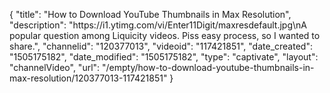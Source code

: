 {
    "title": "How to Download YouTube Thumbnails in Max Resolution",
    "description": "https:\/\/i1.ytimg.com\/vi\/Enter11Digit\/maxresdefault.jpg\nA popular question among Liquicity videos. Piss easy process, so I wanted to share.",
    "channelid": "120377013",
    "videoid": "117421851",
    "date_created": "1505175182",
    "date_modified": "1505175182",
    "type": "captivate",
    "layout": "channelVideo",
    "url": "\/empty\/how-to-download-youtube-thumbnails-in-max-resolution\/120377013-117421851"
}
